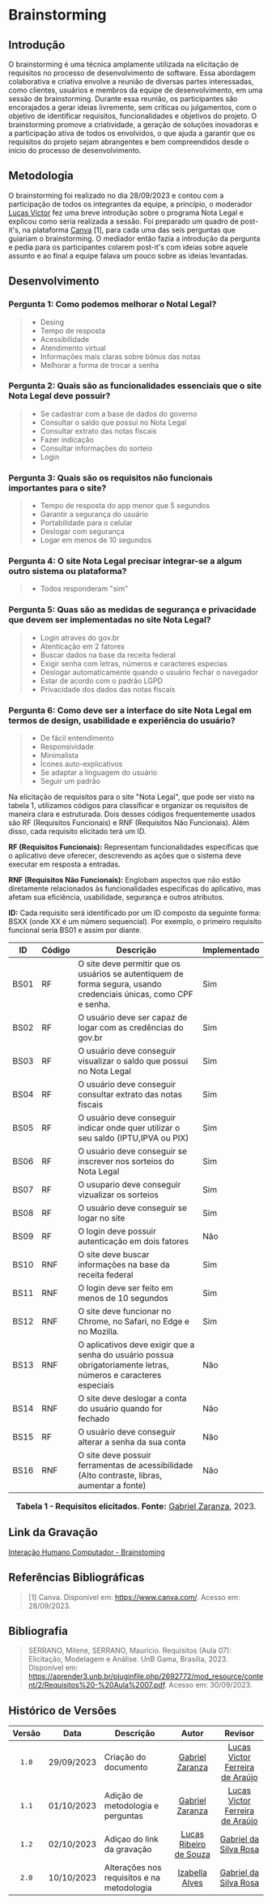 # Brainstorming
## Introdução

O brainstorming é uma técnica amplamente utilizada na elicitação de requisitos no processo de desenvolvimento de software. Essa abordagem colaborativa e criativa envolve a reunião de diversas partes interessadas, como clientes, usuários e membros da equipe de desenvolvimento, em uma sessão de brainstorming. Durante essa reunião, os participantes são encorajados a gerar ideias livremente, sem críticas ou julgamentos, com o objetivo de identificar requisitos, funcionalidades e objetivos do projeto. O brainstorming promove a criatividade, a geração de soluções inovadoras e a participação ativa de todos os envolvidos, o que ajuda a garantir que os requisitos do projeto sejam abrangentes e bem compreendidos desde o início do processo de desenvolvimento.

## Metodologia
O brainstorming foi realizado no dia 28/09/2023 e contou com a participação de todos os integrantes da equipe, a princípio, o moderador [Lucas Victor](https://github.com/Lucas13032003) fez uma breve introdução sobre o programa Nota Legal e explicou como seria realizada a sessão. Foi preparado um quadro de post-it's, na plataforma [Canva](canva.com) [1], para cada uma das seis perguntas que guiariam o brainstorming. O mediador então fazia a introdução da pergunta e pedia para os participantes colarem post-it's com ideias sobre aquele assunto e ao final a equipe falava um pouco sobre as ideias levantadas.

## Desenvolvimento

### Pergunta 1: Como podemos melhorar o Notal Legal?
> - Desing
> - Tempo de resposta
> - Acessibilidade
> - Atendimento virtual
> - Informações mais claras sobre bônus das notas
> - Melhorar a forma de trocar a senha

### Pergunta 2: Quais são as funcionalidades essenciais que o site Nota Legal deve possuir?
> - Se cadastrar com a base de dados do governo
> - Consultar o saldo que possui no Nota Legal
> - Consultar extrato das notas fiscais
> - Fazer indicação
> - Consultar informações do sorteio
> - Login

### Pergunta 3: Quais são os requisitos não funcionais importantes para o site?
> - Tempo de resposta do app menor que 5 segundos
> - Garantir a segurança do usuário
> - Portabilidade para o celular
> - Deslogar com segurança
> - Logar em menos de 10 segundos


### Pergunta 4: O site Nota Legal precisar integrar-se a algum outro sistema ou plataforma?
> - Todos responderam "sim"

### Pergunta 5: Quas são as medidas de segurança e privacidade que devem ser implementadas no site Nota Legal?
> - Login atraves do gov.br
> - Atenticação em 2 fatores
> - Buscar dados na base da receita federal
> - Exigir senha com letras, números e caracteres especias
> - Deslogar automaticamente quando o usuário fechar o navegador
> - Estar de acordo com o padrão LGPD
> - Privacidade dos dados das notas fiscais

### Pergunta 6: Como deve ser a interface do site Nota Legal em termos de design, usabilidade e experiência do usuário?
> - De fácil entendimento
> - Responsividade
> - Minimalista
> - Ícones auto-explicativos
> - Se adaptar a linguagem do usuário
> - Seguir um padrão

Na elicitação de requisitos para o site "Nota Legal", que pode ser visto na tabela 1, utilizamos códigos para classificar e organizar os requisitos de maneira clara e estruturada. Dois desses códigos frequentemente usados são RF (Requisitos Funcionais) e RNF (Requisitos Não Funcionais). Além disso, cada requisito elicitado terá um ID.

**RF (Requisitos Funcionais):** Representam funcionalidades específicas que o aplicativo deve oferecer, descrevendo as ações que o sistema deve executar em resposta a entradas.

**RNF (Requisitos Não Funcionais):** Englobam aspectos que não estão diretamente relacionados às funcionalidades específicas do aplicativo, mas afetam sua eficiência, usabilidade, segurança e outros atributos.

**ID:** Cada requisito será identificado por um ID composto da seguinte forma: BSXX (onde XX é um número sequencial). Por exemplo, o primeiro requisito funcional seria BS01 e assim por diante.


| ID   | Código | Descrição                                                                                      | Implementado |
|------|--------|------------------------------------------------------------------------------------------------|--------------|
| BS01| RF     | O site deve permitir que os usuários se autentiquem de forma segura, usando credenciais únicas, como CPF e senha. |   Sim        |
| BS02|    RF  | O usuário deve ser capaz de logar com as credências do gov.br |   Sim        |
| BS03|    RF| O usuário deve conseguir visualizar o saldo que possui no Nota Legal | Sim          |
| BS04|    RF| O usuário deve conseguir consultar extrato das notas fiscais |     Sim     |
| BS05|    RF  | O usuário deve conseguir indicar onde quer utilizar o seu saldo (IPTU,IPVA ou PIX)  |       Sim   |
| BS06|      RF| O usuário deve conseguir se inscrever nos sorteios do Nota Legal |  Sim         |
| BS07|      RF| O usupario deve conseguir vizualizar os sorteios |     Sim      |
| BS08|   RF   | O usuário deve conseguir se logar no site |  Sim         |
| BS09|   RF   | O login deve possuir autenticação em dois fatores |  Não         |
| BS10|    RNF  | O site deve buscar informações na base da receita federal |    Sim       |
| BS11|  RNF    | O login deve ser feito em menos de 10 segundos |       Sim    |
| BS12|   RNF   | O site deve funcionar no Chrome, no Safari, no Edge e no Mozilla.	 |   Sim        |
| BS13|   RNF   | O aplicativos deve exigir que a senha do usuário possua obrigatoriamente letras, números e caracteres especiais |   Não        |
| BS14|    RNF  | O site deve deslogar a conta do usuário quando for fechado |     Não      |
| BS15|    RF  | O usuário deve conseguir alterar a senha da sua conta |     Não      |
| BS16|    RNF  | O site deve possuir ferramentas de acessibilidade (Alto contraste, libras, aumentar a fonte) |     Não      |

<div align="center">

<font size="3"><p style="text-align: center"><b>Tabela 1 - Requisitos elicitados. Fonte:</b> <a href="https://github.com/GZaranza">Gabriel Zaranza</a>, 2023.</b></p></font>

</div>


## Link da Gravação

[Interação Humano Computador - Brainstoming](https://youtu.be/wPMoeSRbOjA)

## Referências Bibliográficas

> [1] Canva. Disponível em: <https://www.canva.com/>. Acesso em: 28/09/2023.

## Bibliografia

> SERRANO, Milene, SERRANO, Maurício. Requisitos (Aula 07): Elicitação, Modelagem e Análise. UnB Gama, Brasília, 2023. Disponível em: <https://aprender3.unb.br/pluginfile.php/2692772/mod_resource/content/2/Requisitos%20-%20Aula%2007.pdf>. Acesso em: 30/09/2023.


## Histórico de Versões
|Versão|Data|Descrição|Autor|Revisor|
|:----:|----|---------|:-----:|:-------:|
|`1.0`|29/09/2023|Criação do documento|[Gabriel Zaranza](https://github.com/GZaranza)|[Lucas Victor Ferreira de Araújo](https://github.com/Lucas13032003)|
|`1.1`|01/10/2023|Adição de metodologia e perguntas|[Gabriel Zaranza](https://github.com/GZaranza)|[Lucas Victor Ferreira de Araújo](https://github.com/Lucas13032003)|
|`1.2`| 02/10/2023 | Adiçao do link da gravação | [Lucas Ribeiro de Souza](https://github.com/lucassouzs) | [Gabriel da Silva Rosa](https://github.com/gabrielrosa09) |
|`2.0`| 10/10/2023 | Alterações nos requisitos e na metodologia | [Izabella Alves](https://github.com/izabellaalves) | [Gabriel da Silva Rosa](https://github.com/gabrielrosa09) |
